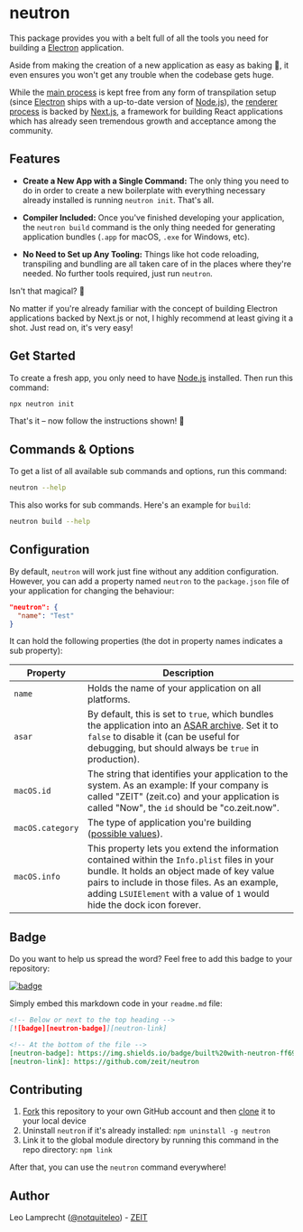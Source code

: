 # neutron

This package provides you with a belt full of all the tools you need for building a [Electron](https://electronjs.org) application.

Aside from making the creation of a new application as easy as baking 🥞, it even ensures you won't get any trouble when the codebase gets huge.

While the [main process](https://electronjs.org/docs/tutorial/quick-start#main-process) is kept free from any form of transpilation setup (since [Electron](https://electronjs.org) ships with a up-to-date version of [Node.js](https://nodejs.org/en/)), the [renderer process](https://electronjs.org/docs/tutorial/quick-start#renderer-process) is backed by [Next.js](https://github.com/zeit/next.js), a framework for building React applications which has already seen tremendous growth and acceptance among the community.

## Features

- **Create a New App with a Single Command:** The only thing you need to do in order to create a new boilerplate with everything necessary already installed is running `neutron init`. That's all.

- **Compiler Included:** Once you've finished developing your application, the `neutron build` command is the only thing needed for generating application bundles (`.app` for macOS, `.exe` for Windows, etc).

- **No Need to Set up Any Tooling:** Things like hot code reloading, transpiling and bundling are all taken care of in the places where they're needed. No further tools required, just run `neutron`.

Isn't that magical? 💫

No matter if you're already familiar with the concept of building Electron applications backed by Next.js or not, I highly recommend at least giving it a shot. Just read on, it's very easy!

## Get Started

To create a fresh app, you only need to have [Node.js](https://nodejs.org/en/) installed. Then run this command:

```bash
npx neutron init
```

That's it – now follow the instructions shown! 🚀

## Commands & Options

To get a list of all available sub commands and options, run this command:

```bash
neutron --help
```

This also works for sub commands. Here's an example for `build`:

```bash
neutron build --help
```

## Configuration

By default, `neutron` will work just fine without any addition configuration. However, you can add a property named `neutron` to the `package.json` file of your application for changing the behaviour:

```json
"neutron": {
  "name": "Test"
}
```

It can hold the following properties (the dot in property names indicates a sub property):

| Property         | Description                                                                                                                                                                                                                                                                        |
|------------------|------------------------------------------------------------------------------------------------------------------------------------------------------------------------------------------------------------------------------------------------------------------------------------|
| `name`           | Holds the name of your application on all platforms.                                                                                                                                                                                                                               |
| `asar`           | By default, this is set to `true`, which bundles the application into an [ASAR archive](https://electronjs.org/docs/tutorial/application-packaging#using-asar-archives). Set it to `false` to disable it (can be useful for debugging, but should always be `true` in production). |
| `macOS.id`       | The string that identifies your application to the system. As an example: If your company is called "ZEIT" (zeit.co) and your application is called "Now", the `id` should be "co.zeit.now".                                                                                       |
| `macOS.category` | The type of application you're building ([possible values](https://developer.apple.com/library/content/documentation/General/Reference/InfoPlistKeyReference/Articles/LaunchServicesKeys.html#//apple_ref/doc/uid/TP40009250-SW8)).                                                |
| `macOS.info`     | This property lets you extend the information contained within the `Info.plist` files in your bundle. It holds an object made of key value pairs to include in those files. As an example, adding `LSUIElement` with a value of  `1` would hide the dock icon forever.             |

## Badge

Do you want to help us spread the word? Feel free to add this badge to your repository:

[![badge][neutron-badge]][neutron-link]

[neutron-badge]: https://img.shields.io/badge/built%20with-neutron-ff69b4.svg?style=flat
[neutron-link]: https://github.com/zeit/neutron

Simply embed this markdown code in your `readme.md` file:

```markdown
<!-- Below or next to the top heading -->
[![badge][neutron-badge]][neutron-link]

<!-- At the bottom of the file -->
[neutron-badge]: https://img.shields.io/badge/built%20with-neutron-ff69b4.svg?style=flat
[neutron-link]: https://github.com/zeit/neutron
```

## Contributing

1. [Fork](https://help.github.com/articles/fork-a-repo/) this repository to your own GitHub account and then [clone](https://help.github.com/articles/cloning-a-repository/) it to your local device
2. Uninstall `neutron` if it's already installed: `npm uninstall -g neutron`
3. Link it to the global module directory by running this command in the repo directory: `npm link`

After that, you can use the `neutron` command everywhere!

## Author

Leo Lamprecht ([@notquiteleo](https://twitter.com/notquiteleo)) - [ZEIT](https://zeit.co)
